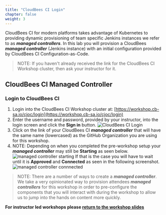 ```yaml
---
title: "CloudBees CI Login"
chapter: false
weight: 3
--- 
```


CloudBees CI for modern platforms takes advantage of Kubernetes to providing dynamic provisioning of team specific Jenkins instances we refer to as ***managed controllers***. In this lab you will provision a CloudBees ***managed controller*** (Jenkins instance) with an initial configuration provided by CloudBees CI Configuration-as-Code.

>NOTE: If you haven't already received the link for the CloudBees CI Workshop cluster, then ask your instructor for it.

## CloudBees CI Managed Controller

### Login to CloudBees CI

1. Login into the CloudBees CI Workshop cluster at: [https://workshop.cb-sa.io/cjoc/login](https://workshop.cb-sa.io/cjoc/login) 
2. Enter the username and password, provided by your instructor, into the login screen and click the **Sign in** button. ![CloudBees CI Login](setup-login.png?width=40pc)
3. Click on the link of your CloudBees CI ***managed controller*** that will have the same name (lowercased) as the GitHub Organization you are using for this workshop.
4. NOTE: Depending on when you completed the pre-workshop setup your ***managed controller*** may still be **Starting** as seen below. ![managed controller starting](starting.png?width=40pc) 
If that is the case you will have to wait until it is **Approved** and **Connected** as seen in the following screenshot.  ![managed controller connnected](mc-connected.png?width=40pc) 

>NOTE: There are a number of ways to create a ***managed controller***. We take a very opinionated way to provision attendees ***managed controllers*** for this workshop in order to pre-configure the components that you will interact with during the workshop to allow us to jump into the hands on content more quickly.

**For instructor led workshops please <a href="https://cloudbees-days.github.io/cloudbees-field-workshops/cloudbees-ci/#16">return to the workshop slides</a>**
